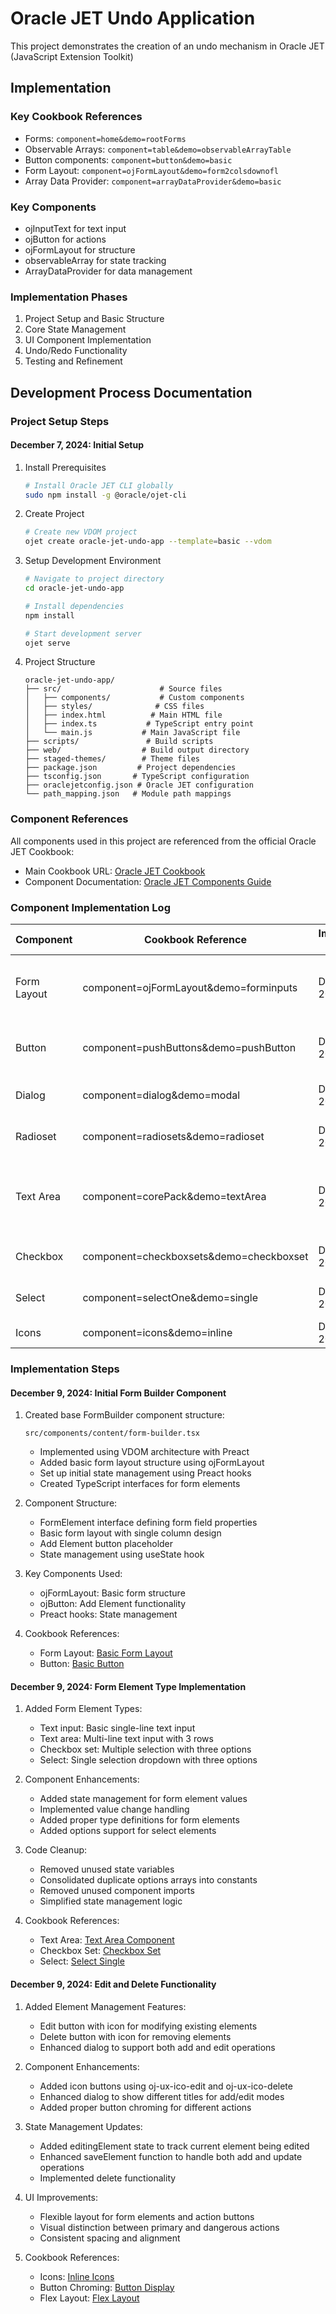# Oracle JET Undo Application

This project demonstrates the creation of an undo mechanism in Oracle JET (JavaScript Extension Toolkit)

## Implementation

### Key Cookbook References
- Forms: `component=home&demo=rootForms`
- Observable Arrays: `component=table&demo=observableArrayTable`
- Button components: `component=button&demo=basic`
- Form Layout: `component=ojFormLayout&demo=form2colsdownofl`
- Array Data Provider: `component=arrayDataProvider&demo=basic`

### Key Components
- ojInputText for text input
- ojButton for actions
- ojFormLayout for structure
- observableArray for state tracking
- ArrayDataProvider for data management

### Implementation Phases
1. Project Setup and Basic Structure
2. Core State Management
3. UI Component Implementation
4. Undo/Redo Functionality
5. Testing and Refinement

## Development Process Documentation

### Project Setup Steps

#### December 7, 2024: Initial Setup

1. Install Prerequisites
   ```bash
   # Install Oracle JET CLI globally
   sudo npm install -g @oracle/ojet-cli
   ```

2. Create Project
   ```bash
   # Create new VDOM project
   ojet create oracle-jet-undo-app --template=basic --vdom
   ```

3. Setup Development Environment
   ```bash
   # Navigate to project directory
   cd oracle-jet-undo-app
   
   # Install dependencies
   npm install
   
   # Start development server
   ojet serve
   ```

4. Project Structure
   ```
   oracle-jet-undo-app/
   ├── src/                      # Source files
   │   ├── components/           # Custom components
   │   ├── styles/              # CSS files
   │   ├── index.html          # Main HTML file
   │   ├── index.ts           # TypeScript entry point
   │   └── main.js           # Main JavaScript file
   ├── scripts/               # Build scripts
   ├── web/                  # Build output directory
   ├── staged-themes/        # Theme files
   ├── package.json         # Project dependencies
   ├── tsconfig.json       # TypeScript configuration
   ├── oraclejetconfig.json # Oracle JET configuration
   └── path_mapping.json   # Module path mappings
   ```

### Component References

All components used in this project are referenced from the official Oracle JET Cookbook:
- Main Cookbook URL: [Oracle JET Cookbook](https://www.oracle.com/webfolder/technetwork/jet/jetCookbook.html?component=home&demo=all)
- Component Documentation: [Oracle JET Components Guide](https://docs.oracle.com/en/middleware/developer-tools/jet/16/develop/work-oracle-jet-user-interface-components.html)

### Component Implementation Log

| Component | Cookbook Reference | Implementation Date | Notes |
|-----------|-------------------|---------------------|-------|
| Form Layout | component=ojFormLayout&demo=forminputs | December 9, 2024 | Initial form builder layout implementation with single column design |
| Button | component=pushButtons&demo=pushButton | December 9, 2024 | Basic button implementation for adding form elements |
| Dialog | component=dialog&demo=modal | December 9, 2024 | Modal dialog for adding new form elements |
| Radioset | component=radiosets&demo=radioset | December 9, 2024 | Selection of form element type |
| Text Area | component=corePack&demo=textArea | December 9, 2024 | Text area form element implementation using Core Pack components |
| Checkbox | component=checkboxsets&demo=checkboxset | December 9, 2024 | Checkbox form element implementation |
| Select | component=selectOne&demo=single | December 9, 2024 | Select form element implementation |
| Icons | component=icons&demo=inline | December 9, 2024 | Edit and delete button icons |

### Implementation Steps

#### December 9, 2024: Initial Form Builder Component

1. Created base FormBuilder component structure:
   ```tsx
   src/components/content/form-builder.tsx
   ```
   - Implemented using VDOM architecture with Preact
   - Added basic form layout structure using ojFormLayout
   - Set up initial state management using Preact hooks
   - Created TypeScript interfaces for form elements

2. Component Structure:
   - FormElement interface defining form field properties
   - Basic form layout with single column design
   - Add Element button placeholder
   - State management using useState hook
   
3. Key Components Used:
   - ojFormLayout: Basic form structure
   - ojButton: Add Element functionality
   - Preact hooks: State management

4. Cookbook References:
   - Form Layout: [Basic Form Layout](https://www.oracle.com/webfolder/technetwork/jet/jetCookbook.html?component=ojFormLayout&demo=forminputs)
   - Button: [Basic Button](https://www.oracle.com/webfolder/technetwork/jet/jetCookbook.html?component=pushButtons&demo=pushButton)

#### December 9, 2024: Form Element Type Implementation

1. Added Form Element Types:
   - Text input: Basic single-line text input
   - Text area: Multi-line text input with 3 rows
   - Checkbox set: Multiple selection with three options
   - Select: Single selection dropdown with three options
   
2. Component Enhancements:
   - Added state management for form element values
   - Implemented value change handling
   - Added proper type definitions for form elements
   - Added options support for select elements

3. Code Cleanup:
   - Removed unused state variables
   - Consolidated duplicate options arrays into constants
   - Removed unused component imports
   - Simplified state management logic
   
4. Cookbook References:
   - Text Area: [Text Area Component](https://www.oracle.com/webfolder/technetwork/jet/jetCookbook.html?component=textArea&demo=textAreaComponent)
   - Checkbox Set: [Checkbox Set](https://www.oracle.com/webfolder/technetwork/jet/jetCookbook.html?component=checkboxsets&demo=checkboxset)
   - Select: [Select Single](https://www.oracle.com/webfolder/technetwork/jet/jetCookbook.html?component=selectOne&demo=single)

#### December 9, 2024: Edit and Delete Functionality

1. Added Element Management Features:
   - Edit button with icon for modifying existing elements
   - Delete button with icon for removing elements
   - Enhanced dialog to support both add and edit operations
   
2. Component Enhancements:
   - Added icon buttons using oj-ux-ico-edit and oj-ux-ico-delete
   - Enhanced dialog to show different titles for add/edit modes
   - Added proper button chroming for different actions
   
3. State Management Updates:
   - Added editingElement state to track current element being edited
   - Enhanced saveElement function to handle both add and update operations
   - Implemented delete functionality
   
4. UI Improvements:
   - Flexible layout for form elements and action buttons
   - Visual distinction between primary and dangerous actions
   - Consistent spacing and alignment
   
5. Cookbook References:
   - Icons: [Inline Icons](https://www.oracle.com/webfolder/technetwork/jet/jetCookbook.html?component=icons&demo=inline)
   - Button Chroming: [Button Display](https://www.oracle.com/webfolder/technetwork/jet/jetCookbook.html?component=pushButtons&demo=display)
   - Flex Layout: [Flex Layout](https://www.oracle.com/webfolder/technetwork/jet/jetCookbook.html?component=flex&demo=basic)
